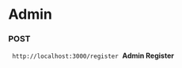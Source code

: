 <h1>Admin</h1>

<span><h3>POST</h3>&nbsp;&nbsp;`http://localhost:3000/register`&nbsp;&nbsp;<strong>Admin Register</strong></span>

